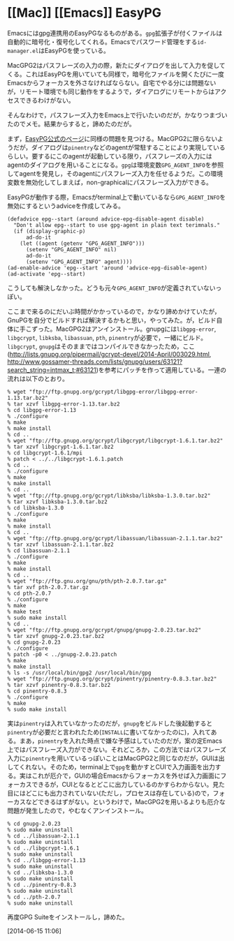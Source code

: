 # [[Mac]] [[Emacs]] EasyPG

Emacsにはgpg連携用のEasyPGなるものがある。`gpg`拡張子が付くファイルは自動的に暗号化・復号化してくれる。Emacsでパスワード管理をする`id-manager.el`はEasyPGを使っている。

MacGPG2はパスフレーズの入力の際，新たにダイアログを出して入力を促してくる。これはEasyPGを用いていても同様で，暗号化ファイルを開くたびに一度Emacsからフォーカスを外さなければならない。自宅でやる分には問題ないが，リモート環境でも同じ動作をするようで，ダイアログにリモートからはアクセスできるわけがない。

そんなわけで，パスフレーズ入力をEmacs上で行いたいのだが，かなりつまづいたのでメモ。結果からすると，諦めたのだが。

まず，[EasyPG公式のページ](http://www.emacswiki.org/emacs/EasyPG)に同様の問題を見つける。MacGPG2に限らないようだが，ダイアログは`pinentry`などのagentが常駐することにより実現しているらしい。要するにこのagentが起動している限り，パスフレーズの入力にはagentのダイアログを用いることになる。`gpg`は環境変数`GPG_AGENT_INFO`を参照してagentを発見し，そのagentにパスフレーズ入力を任せるようだ。この環境変数を無効化してしまえば，non-graphicalにパスフレーズ入力ができる。

EasyPGが動作する際，Emacsがterminal上で動いているなら`GPG_AGENT_INFO`を無効にするというadviceを作成してみる。

    (defadvice epg--start (around advice-epg-disable-agent disable)
      "Don't allow epg--start to use gpg-agent in plain text terimnals."
      (if (display-graphic-p)
          ad-do-it
        (let ((agent (getenv "GPG_AGENT_INFO")))
          (setenv "GPG_AGENT_INFO" nil)
          ad-do-it
          (setenv "GPG_AGENT_INFO" agent))))
    (ad-enable-advice 'epg--start 'around 'advice-epg-disable-agent)
    (ad-activate 'epg--start)

こうしても解決しなかった。どうも元々`GPG_AGENT_INFO`が定義されていないっぽい。

ここまで来るのにだいぶ時間がかかっているので，かなり諦めかけていたが，GnuPGを自分でビルドすれば解決するかもと思い，やってみた。が，ビルド自体に手こずった。MacGPG2はアンインストール。gnupgには`libgpg-error`, `libgcrypt`, `libksba`, `libassuan`, `pth`, `pinentry`が必要で，一緒にビルド。`libgcrypt`, `gnupg`はそのままではコンパイルできなかったため，ここ(<http://lists.gnupg.org/pipermail/gcrypt-devel/2014-April/003029.html>, <http://www.gossamer-threads.com/lists/gnupg/users/63121?search_string=intmax_t;#63121>)を参考にパッチを作って適用している。一連の流れは以下のとおり。

	% wget "ftp://ftp.gnupg.org/gcrypt/libgpg-error/libgpg-error-1.13.tar.bz2"
	% tar xzvf libgpg-error-1.13.tar.bz2
	% cd libgpg-error-1.13
	% ./configure
	% make
	% make install
	% cd ..
	% wget "ftp://ftp.gnupg.org/gcrypt/libgcrypt/libgcrypt-1.6.1.tar.bz2"
	% tar xzvf libgcrypt-1.6.1.tar.bz2
	% cd libgcrypt-1.6.1/mpi
	% patch < ../../libgcrypt-1.6.1.patch
	% cd ..
	% ./configure
	% make
	% make install
	% cd ..
	% wget "ftp://ftp.gnupg.org/gcrypt/libksba/libksba-1.3.0.tar.bz2"
	% tar xzvf libksba-1.3.0.tar.bz2
	% cd libksba-1.3.0
	% ./configure
	% make
	% make install
	% cd ..
	% wget "ftp://ftp.gnupg.org/gcrypt/libassuan/libassuan-2.1.1.tar.bz2"
	% tar xzvf libassuan-2.1.1.tar.bz2
	% cd libassuan-2.1.1
	% ./configure
	% make
	% make install
	% cd ..
	% wget "ftp://ftp.gnu.org/gnu/pth/pth-2.0.7.tar.gz"
	% tar xvf pth-2.0.7.tar.gz
	% cd pth-2.0.7
	% ./configure
	% make
	% make test
	% sudo make install
	% cd ..
	% wget "ftp://ftp.gnupg.org/gcrypt/gnupg/gnupg-2.0.23.tar.bz2"
	% tar xzvf gnupg-2.0.23.tar.bz2
	% cd gnupg-2.0.23
	% ./configure
	% patch -p0 < ../gnupg-2.0.23.patch
	% make
	% make install
	% ls -s /usr/local/bin/gpg2 /usr/local/bin/gpg
	% wget "ftp://ftp.gnupg.org/gcrypt/pinentry/pinentry-0.8.3.tar.bz2"
	% tar xzvf pinentry-0.8.3.tar.bz2
	% cd pinentry-0.8.3
	% ./configure
	% make
	% sudo make install

実は`pinentry`は入れていなかったのだが，`gnupg`をビルドした後起動すると`pinentry`が必要だと言われたため(`INSTALL`に書いてなかったのに)，入れてある。まあ，`pinentry`を入れた時点で嫌な予感はしていたのだが，案の定Emacs上ではパスフレーズ入力ができない。それどころか，この方法ではパスフレーズ入力に`pinentry`を用いているっぽいことはMacGPG2と同じなのだが，GUIは出してくれない。そのため，terminal上で`gpg`を動かすとCUIで入力画面を出力する。実はこれが厄介で，GUIの場合Emacsからフォーカスを外せば入力画面にフォーカスできるが，CUIとなるとどこに出力しているのかすらわからない。見た目にはどこにも出力されていない(ただし，プロセスは存在している)ので，フォーカスなどできるはずがない。というわけで，MacGPG2を用いるよりも厄介な問題が発生したので，やむなくアンインストール。

	% cd gnupg-2.0.23
	% sudo make uninstall
	% cd ../libassuan-2.1.1
	% sudo make uninstall
	% cd ../libgcrypt-1.6.1
	% sudo make uninstall
	% cd ../libgpg-error-1.13
	% sudo make uninstall
	% cd ../libksba-1.3.0
	% sudo make uninstall
	% cd ../pinentry-0.8.3
	% sudo make uninstall
	% cd ../pth-2.0.7
	% sudo make uninstall

再度GPG Suiteをインストールし，諦めた。

[2014-06-15 11:06] 

